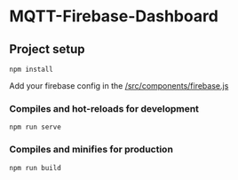 # MQTT-Firebase-Dashboard

## Project setup
```
npm install
```
Add your firebase config in the [/src/components/firebase.js](https://github.com/KevinJordil/MQTT-Firebase-Dashboard/blob/master/src/components/firebase.js)

### Compiles and hot-reloads for development
```
npm run serve
```

### Compiles and minifies for production
```
npm run build
```
